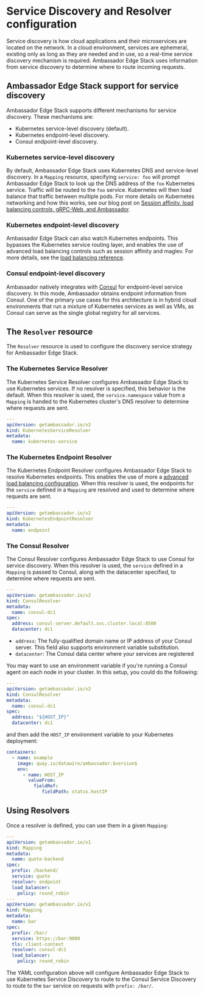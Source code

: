 # Service Discovery and Resolver configuration

Service discovery is how cloud applications and their microservices are located on the network. In a cloud environment, services are ephemeral, existing only as long as they are needed and in use, so a real-time service discovery mechanism is required. Ambassador Edge Stack uses information from service discovery to determine where to route incoming requests.

## Ambassador Edge Stack support for service discovery

Ambassador Edge Stack supports different mechanisms for service discovery. These mechanisms are:

* Kubernetes service-level discovery (default).
* Kubernetes endpoint-level discovery.
* Consul endpoint-level discovery.

### Kubernetes service-level discovery

By default, Ambassador Edge Stack uses Kubernetes DNS and service-level discovery. In a `Mapping` resource, specifying `service: foo` will prompt Ambassador Edge Stack to look up the DNS address of the `foo` Kubernetes service. Traffic will be routed to the `foo` service. Kubernetes will then load balance that traffic between multiple pods. For more details on Kubernetes networking and how this works, see our blog post on [Session affinity, load balancing controls, gRPC-Web, and Ambassador](https://blog.getambassador.io/session-affinity-load-balancing-controls-grpc-web-and-ambassador-0-52-2b916b396d0c).

### Kubernetes endpoint-level discovery

Ambassador Edge Stack can also watch Kubernetes endpoints. This bypasses the Kubernetes service routing layer, and enables the use of advanced load balancing controls such as session affinity and maglev. For more details, see the [load balancing reference](../load-balancer).

### Consul endpoint-level discovery

Ambassador natively integrates with [Consul](https://www.consul.io) for endpoint-level service discovery. In this mode, Ambassador obtains endpoint information from Consul. One of the primary use cases for this architecture is in hybrid cloud environments that run a mixture of Kubernetes services as well as VMs, as Consul can serve as the single global registry for all services.

## The `Resolver` resource

The `Resolver` resource is used to configure the discovery service strategy for Ambassador Edge Stack.

### The Kubernetes Service Resolver

The Kubernetes Service Resolver configures Ambassador Edge Stack to use Kubernetes services. If no resolver is specified, this behavior is the default. When this resolver is used, the `service.namespace` value from a `Mapping` is handed to the Kubernetes cluster's DNS resolver to determine where requests are sent. 

```yaml
---
apiVersion: getambassador.io/v2
kind: KubernetesServiceResolver
metadata:
  name: kubernetes-service
```

### The Kubernetes Endpoint Resolver

The Kubernetes Endpoint Resolver configures Ambassador Edge Stack to resolve Kubernetes endpoints. This enables the use of more a [advanced load balancing configuration](../load-balancer). When this resolver is used, the endpoints for the `service` defined in a `Mapping` are resolved and used to determine where requests are sent.

```yaml
---
apiVersion: getambassador.io/v2
kind: KubernetesEndpointResolver
metadata:
  name: endpoint
```

### The Consul Resolver

The Consul Resolver configures Ambassador Edge Stack to use Consul for service discovery. When this resolver is used, the `service` defined in a `Mapping` is passed to Consul, along with the datacenter specified, to determine where requests are sent.

```yaml
---
apiVersion: getambassador.io/v2
kind: ConsulResolver
metadata:
  name: consul-dc1
spec:
  address: consul-server.default.svc.cluster.local:8500
  datacenter: dc1
```
- `address`: The fully-qualified domain name or IP address of your Consul server. This field also supports environment variable substitution.
- `datacenter`: The Consul data center where your services are registered

You may want to use an environment variable if you're running a Consul agent on each node in your cluster. In this setup, you could do the following:

```yaml
---
apiVersion: getambassador.io/v2
kind: ConsulResolver
metadata:
  name: consul-dc1
spec:
  address: "${HOST_IP}"
  datacenter: dc1
```

and then add the `HOST_IP` environment variable to your Kubernetes deployment:

```yaml
containers:
  - name: example
    image: quay.io/datawire/ambassador:$version$
    env:
      - name: HOST_IP
        valueFrom:
          fieldRef:
             fieldPath: status.hostIP
```

## Using Resolvers

Once a resolver is defined, you can use them in a given `Mapping`:

```yaml
---
apiVersion: getambassador.io/v1
kind: Mapping
metadata:
  name: quote-backend
spec:
  prefix: /backend/
  service: quote
  resolver: endpoint
  load_balancer:
    policy: round_robin
---
apiVersion: getambassador.io/v1
kind: Mapping
metadata:
  name: bar
spec:
  prefix: /bar/
  service: https://bar:9000
  tls: client-context
  resolver: consul-dc1
  load_balancer:
    policy: round_robin
```


The YAML configuration above will configure Ambassador Edge Stack to use Kubernetes Service Discovery to route to the Consul Service Discovery to route to the `bar` service on requests with `prefix: /bar/`.

